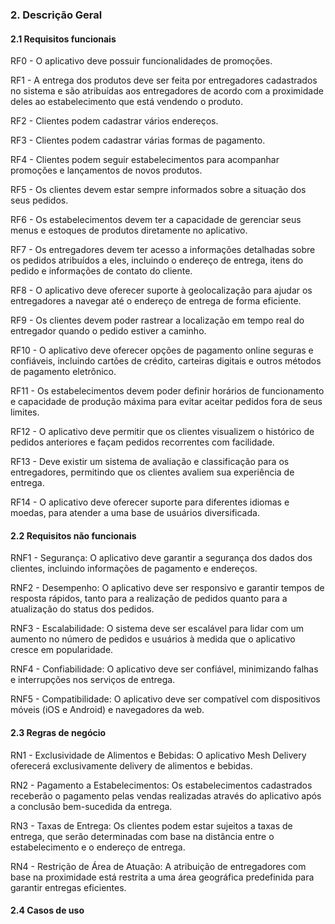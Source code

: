 

### 2. Descrição Geral

#### 2.1 Requisitos funcionais
RF0 - O aplicativo deve possuir funcionalidades de promoções.

RF1 - A entrega dos produtos deve ser feita por entregadores cadastrados no sistema e são atribuídas aos entregadores de acordo com a proximidade deles ao estabelecimento que está vendendo o produto.

RF2 - Clientes podem cadastrar vários endereços.

RF3 - Clientes podem cadastrar várias formas de pagamento.

RF4 - Clientes podem seguir estabelecimentos para acompanhar promoções e lançamentos de novos produtos.

RF5 - Os clientes devem estar sempre informados sobre a situação dos seus pedidos.

RF6 - Os estabelecimentos devem ter a capacidade de gerenciar seus menus e estoques de produtos diretamente no aplicativo.

RF7 - Os entregadores devem ter acesso a informações detalhadas sobre os pedidos atribuídos a eles, incluindo o endereço de entrega, itens do pedido e informações de contato do cliente.

RF8 - O aplicativo deve oferecer suporte à geolocalização para ajudar os entregadores a navegar até o endereço de entrega de forma eficiente.

RF9 - Os clientes devem poder rastrear a localização em tempo real do entregador quando o pedido estiver a caminho.

RF10 - O aplicativo deve oferecer opções de pagamento online seguras e confiáveis, incluindo cartões de crédito, carteiras digitais e outros métodos de pagamento eletrônico.

RF11 - Os estabelecimentos devem poder definir horários de funcionamento e capacidade de produção máxima para evitar aceitar pedidos fora de seus limites.

RF12 - O aplicativo deve permitir que os clientes visualizem o histórico de pedidos anteriores e façam pedidos recorrentes com facilidade.

RF13 - Deve existir um sistema de avaliação e classificação para os entregadores, permitindo que os clientes avaliem sua experiência de entrega.

RF14 - O aplicativo deve oferecer suporte para diferentes idiomas e moedas, para atender a uma base de usuários diversificada.

#### 2.2 Requisitos não funcionais
RNF1 - Segurança: O aplicativo deve garantir a segurança dos dados dos clientes, incluindo informações de pagamento e endereços.

RNF2 - Desempenho: O aplicativo deve ser responsivo e garantir tempos de resposta rápidos, tanto para a realização de pedidos quanto para a atualização do status dos pedidos.

RNF3 - Escalabilidade: O sistema deve ser escalável para lidar com um aumento no número de pedidos e usuários à medida que o aplicativo cresce em popularidade.

RNF4 - Confiabilidade: O aplicativo deve ser confiável, minimizando falhas e interrupções nos serviços de entrega.

RNF5 - Compatibilidade: O aplicativo deve ser compatível com dispositivos móveis (iOS e Android) e navegadores da web.

#### 2.3 Regras de negócio
RN1 - Exclusividade de Alimentos e Bebidas: O aplicativo Mesh Delivery oferecerá exclusivamente delivery de alimentos e bebidas.

RN2 - Pagamento a Estabelecimentos: Os estabelecimentos cadastrados receberão o pagamento pelas vendas realizadas através do aplicativo após a conclusão bem-sucedida da entrega.

RN3 - Taxas de Entrega: Os clientes podem estar sujeitos a taxas de entrega, que serão determinadas com base na distância entre o estabelecimento e o endereço de entrega.

RN4 - Restrição de Área de Atuação: A atribuição de entregadores com base na proximidade está restrita a uma área geográfica predefinida para garantir entregas eficientes.

#### 2.4 Casos de uso

